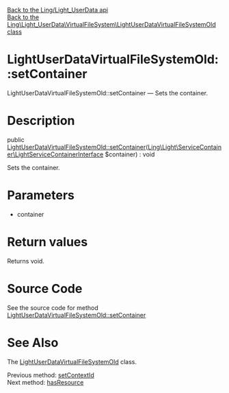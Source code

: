[Back to the Ling/Light_UserData api](https://github.com/lingtalfi/Light_UserData/blob/master/doc/api/Ling/Light_UserData.md)<br>
[Back to the Ling\Light_UserData\VirtualFileSystem\LightUserDataVirtualFileSystemOld class](https://github.com/lingtalfi/Light_UserData/blob/master/doc/api/Ling/Light_UserData/VirtualFileSystem/LightUserDataVirtualFileSystemOld.md)


LightUserDataVirtualFileSystemOld::setContainer
================



LightUserDataVirtualFileSystemOld::setContainer — Sets the container.




Description
================


public [LightUserDataVirtualFileSystemOld::setContainer](https://github.com/lingtalfi/Light_UserData/blob/master/doc/api/Ling/Light_UserData/VirtualFileSystem/LightUserDataVirtualFileSystemOld/setContainer.md)([Ling\Light\ServiceContainer\LightServiceContainerInterface](https://github.com/lingtalfi/Light/blob/master/doc/api/Ling/Light/ServiceContainer/LightServiceContainerInterface.md) $container) : void




Sets the container.




Parameters
================


- container

    


Return values
================

Returns void.








Source Code
===========
See the source code for method [LightUserDataVirtualFileSystemOld::setContainer](https://github.com/lingtalfi/Light_UserData/blob/master/VirtualFileSystem/LightUserDataVirtualFileSystemOld.php#L96-L99)


See Also
================

The [LightUserDataVirtualFileSystemOld](https://github.com/lingtalfi/Light_UserData/blob/master/doc/api/Ling/Light_UserData/VirtualFileSystem/LightUserDataVirtualFileSystemOld.md) class.

Previous method: [setContextId](https://github.com/lingtalfi/Light_UserData/blob/master/doc/api/Ling/Light_UserData/VirtualFileSystem/LightUserDataVirtualFileSystemOld/setContextId.md)<br>Next method: [hasResource](https://github.com/lingtalfi/Light_UserData/blob/master/doc/api/Ling/Light_UserData/VirtualFileSystem/LightUserDataVirtualFileSystemOld/hasResource.md)<br>

